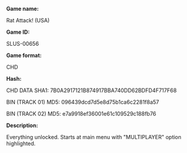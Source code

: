 **Game name:**

Rat Attack! (USA)

**Game ID:**

SLUS-00656

**Game format:**

CHD

**Hash:**

CHD DATA SHA1: 7B0A2917121B874917BBA740DD62BDFD4F717F68

BIN (TRACK 01) MD5: 096439dcd7d5e8d75b1ca6c2281f8a57

BIN (TRACK 02) MD5: e7a9918ef36001e61c109529c188fb76

**Description:**

Everything unlocked. Starts at main menu with "MULTIPLAYER" option highlighted.